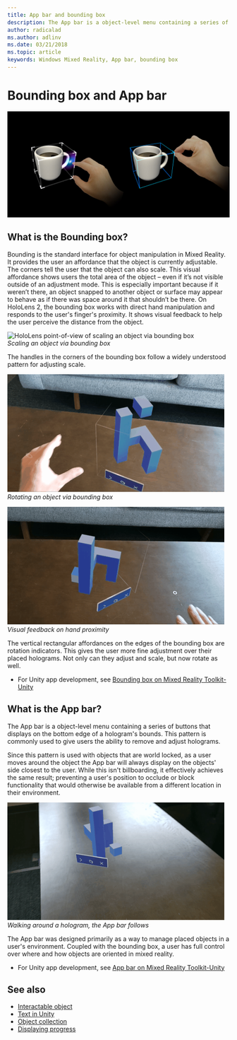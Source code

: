 ```yaml
---
title: App bar and bounding box
description: The App bar is a object-level menu containing a series of buttons that displays on the bottom edge of a hologram's bounds.
author: radicalad
ms.author: adlinv
ms.date: 03/21/2018
ms.topic: article
keywords: Windows Mixed Reality, App bar, bounding box
---
```

# Bounding box and App bar
![Bounding is the standard interface for object manipulation in Mixed Reality.](images/640px-boundingbox-hero.jpg)<br>

## What is the Bounding box?

Bounding is the standard interface for object manipulation in Mixed Reality. It provides the user an affordance that the object is currently adjustable. The corners tell the user that the object can also scale. This visual affordance shows users the total area of the object – even if it’s not visible outside of an adjustment mode. This is especially important because if it weren’t there, an object snapped to another object or surface may appear to behave as if there was space around it that shouldn’t be there. On HoloLens 2, the bounding box works with direct hand manipulation and responds to the user's finger's proximity. It shows visual feedback to help the user perceive the distance from the object. 

![HoloLens point-of-view of scaling an object via bounding box](images/HoloLens2_BoundingBox.gif)<br>
*Scaling an object via bounding box*

The handles in the corners of the bounding box follow a widely understood pattern for adjusting scale. 

![HoloLens point-of-view of rotating an object via bounding box](images/HoloLens2_BoundingBox_Rotate.gif)<br>
*Rotating an object via bounding box*


![Visual feedback on hand proximity](images/HoloLens2_Proximity.gif)<br>
*Visual feedback on hand proximity*

The vertical rectangular affordances on the edges of the bounding box are rotation indicators. This gives the user more fine adjustment over their placed holograms. Not only can they adjust and scale, but now rotate as well.

* For Unity app development, see [Bounding box on Mixed Reality Toolkit-Unity](https://microsoft.github.io/MixedRealityToolkit-Unity/Documentation/README_BoundingBox.html)



## What is the App bar?

The App bar is a object-level menu containing a series of buttons that displays on the bottom edge of a hologram's bounds. This pattern is commonly used to give users the ability to remove and adjust holograms.

Since this pattern is used with objects that are world locked, as a user moves around the object the App bar will always display on the objects' side closest to the user. While this isn't billboarding, it effectively achieves the same result; preventing a user's position to occlude or block functionality that would otherwise be available from a different location in their environment.

![Walking around a hologram. The App bar follows.](images/HoloLens2_AppBarFollowing.gif)<br>
*Walking around a hologram, the App bar follows*

The App bar was designed primarily as a way to manage placed objects in a user's environment. Coupled with the bounding box, a user has full control over where and how objects are oriented in mixed reality.

* For Unity app development, see [App bar on Mixed Reality Toolkit-Unity](https://microsoft.github.io/MixedRealityToolkit-Unity/Documentation/README_AppBar.html)

## See also
* [Interactable object](interactable-object.md)
* [Text in Unity](text-in-unity.md)
* [Object collection](object-collection.md)
* [Displaying progress](progress.md)
